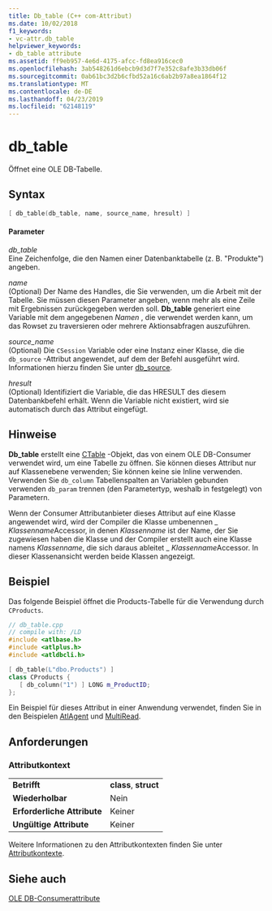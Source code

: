 ```yaml
---
title: Db_table (C++ com-Attribut)
ms.date: 10/02/2018
f1_keywords:
- vc-attr.db_table
helpviewer_keywords:
- db_table attribute
ms.assetid: ff9eb957-4e6d-4175-afcc-fd8ea916cec0
ms.openlocfilehash: 3ab548261d6ebcb9d3d7f7e352c8afe3b33db06f
ms.sourcegitcommit: 0ab61bc3d2b6cfbd52a16c6ab2b97a8ea1864f12
ms.translationtype: MT
ms.contentlocale: de-DE
ms.lasthandoff: 04/23/2019
ms.locfileid: "62148119"
---
```

# <a name="dbtable"></a>db_table

Öffnet eine OLE DB-Tabelle.

## <a name="syntax"></a>Syntax

```cpp
[ db_table(db_table, name, source_name, hresult) ]
```

#### <a name="parameters"></a>Parameter

*db_table*<br/>
Eine Zeichenfolge, die den Namen einer Datenbanktabelle (z. B. "Produkte") angeben.

*name*<br/>
(Optional) Der Name des Handles, die Sie verwenden, um die Arbeit mit der Tabelle. Sie müssen diesen Parameter angeben, wenn mehr als eine Zeile mit Ergebnissen zurückgegeben werden soll. **Db_table** generiert eine Variable mit dem angegebenen *Namen* , die verwendet werden kann, um das Rowset zu traversieren oder mehrere Aktionsabfragen auszuführen.

*source_name*<br/>
(Optional) Die `CSession` Variable oder eine Instanz einer Klasse, die die `db_source` -Attribut angewendet, auf dem der Befehl ausgeführt wird. Informationen hierzu finden Sie unter [db_source](db-source.md).

*hresult*<br/>
(Optional) Identifiziert die Variable, die das HRESULT des diesem Datenbankbefehl erhält. Wenn die Variable nicht existiert, wird sie automatisch durch das Attribut eingefügt.

## <a name="remarks"></a>Hinweise

**Db_table** erstellt eine [CTable](../../data/oledb/ctable-class.md) -Objekt, das von einem OLE DB-Consumer verwendet wird, um eine Tabelle zu öffnen. Sie können dieses Attribut nur auf Klassenebene verwenden; Sie können keine sie Inline verwenden. Verwenden Sie `db_column` Tabellenspalten an Variablen gebunden verwenden `db_param` trennen (den Parametertyp, weshalb in festgelegt) von Parametern.

Wenn der Consumer Attributanbieter dieses Attribut auf eine Klasse angewendet wird, wird der Compiler die Klasse umbenennen \_ *Klassenname*Accessor, in denen *Klassenname* ist der Name, der Sie zugewiesen haben die Klasse und der Compiler erstellt auch eine Klasse namens *Klassenname*, die sich daraus ableitet \_ *Klassenname*Accessor.  In dieser Klassenansicht werden beide Klassen angezeigt.

## <a name="example"></a>Beispiel

Das folgende Beispiel öffnet die Products-Tabelle für die Verwendung durch `CProducts`.

```cpp
// db_table.cpp
// compile with: /LD
#include <atlbase.h>
#include <atlplus.h>
#include <atldbcli.h>

[ db_table(L"dbo.Products") ]
class CProducts {
   [ db_column("1") ] LONG m_ProductID;
};
```

Ein Beispiel für dieses Attribut in einer Anwendung verwendet, finden Sie in den Beispielen [AtlAgent](https://github.com/Microsoft/VCSamples) und [MultiRead](https://github.com/Microsoft/VCSamples).

## <a name="requirements"></a>Anforderungen

### <a name="attribute-context"></a>Attributkontext

|||
|-|-|
|**Betrifft**|**class**, **struct**|
|**Wiederholbar**|Nein|
|**Erforderliche Attribute**|Keiner|
|**Ungültige Attribute**|Keiner|

Weitere Informationen zu den Attributkontexten finden Sie unter [Attributkontexte](cpp-attributes-com-net.md#contexts).

## <a name="see-also"></a>Siehe auch

[OLE DB-Consumerattribute](ole-db-consumer-attributes.md)
